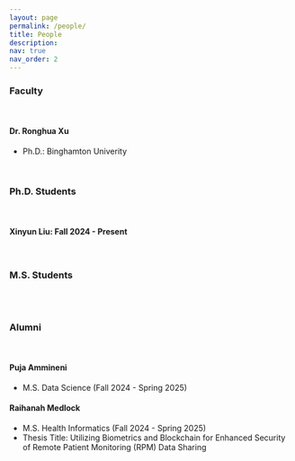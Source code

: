 ```yaml
---
layout: page
permalink: /people/
title: People
description: 
nav: true
nav_order: 2
---
```


<h3>Faculty</h3>
<br>
<h4>Dr. Ronghua Xu</h4>
<ul>
<li>Ph.D.: Binghamton Univerity</li>
</ul>
<br>

<h3>Ph.D. Students</h3>
<br>
<h4>Xinyun Liu: Fall 2024 - Present</h4>

<br>

<h3>M.S. Students</h3>
<br>
<br>

<h3>Alumni</h3>
<br>
<h4>Puja Ammineni</h4>
<ul>
<li>M.S. Data Science (Fall 2024 - Spring 2025)</li>
</ul>
<h4>Raihanah Medlock</h4>
<ul>
<li>M.S. Health Informatics (Fall 2024 - Spring 2025)</li>
<li>Thesis Title: Utilizing Biometrics and Blockchain for Enhanced Security of Remote Patient Monitoring (RPM) Data Sharing</li>
</ul>
<br>


